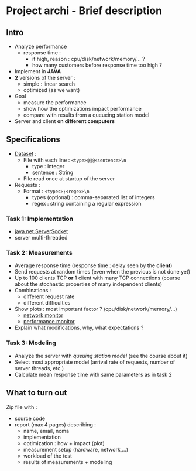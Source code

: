 # Project archi - Brief description
## Intro
- Analyze performance
	- response time : 
	    - if high, reason : cpu/disk/network/memory/... ?
	    - how many customers before response time too high ?
- Implement in **JAVA**
- **2** versions of the server :
	- simple : linear search
	- optimized (as we want)
- Goal
	- measure the performance 
	- show how the optimizations impact performance
	- compare with results from a queueing station model
- Server and client **on different computers**
## Specifications
- [Dataset](https://drive.google.com/u/0/uc?id=1S6bmXruIk6F76ZHP4K4Uh70PW0EU4spO&export=download) :
	- File with each line : `<type>@@@<sentence>\n`
		- type : Integer
		- sentence : String
	- File read once at startup of the server
- Requests :
	- Format : `<types>;<regex>\n`
		- types  (optional) : comma-separated list of integers
		- regex : string containing a regular expression
### Task 1: Implementation
- [java.net.ServerSocket](http://docs.oracle.com/javase/tutorial/networking/sockets/clientServer.html)
- server multi-threaded
### Task 2: Measurements
- Average response time (response time : delay seen by the **client**)
- Send requests at random times (even when the previous is not done yet)
- Up to 100 clients TCP **or** 1 client with many TCP connections (course about the stochastic properties of many independent clients) 
- Combinations :
	- different request rate
	- different difficulties
- Show plots : most important factor ? (cpu/disk/network/memory/...)
	- [network monitor](http://www.binarytides.com/linux-commands-monitor-network/)
	- [performance monitor](https://www.tecmint.com/command-line-tools-to-monitor-linux-performance/)
- Explain what modifications, why, what expectations ?
### Task 3: Modeling
- Analyze the server with *queuing station model* (see the course about it)
- Select most appropriate model (arrival rate of requests, number of server threads, etc.)
- Calculate mean response time with same parameters as in task 2
## What to turn out
Zip file with :
- source code
- report (max 4 pages) describing :
	- name, email, noma
	- implementation
	- optimization : how + impact (plot)
	- measurement setup (hardware, network,...)
	- workload of the test
	- results of measurements + modeling